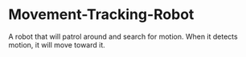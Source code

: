 # Movement-Tracking-Robot
A robot that will patrol around and search for motion. When it detects motion, it will move toward it.
